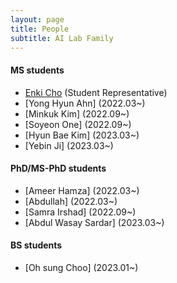 ```yaml
---
layout: page
title: People
subtitle: AI Lab Family
---
```


#### MS students
* [Enki Cho](students/EnkiCho.md) (Student Representative)
* [Yong Hyun Ahn] (2022.03~)
* [Minkuk Kim] (2022.09~)
* [Soyeon One] (2022.09~)
* [Hyun Bae Kim] (2023.03~)
* [Yebin Ji] (2023.03~)

#### PhD/MS-PhD students
* [Ameer Hamza] (2022.03~)
* [Abdullah] (2022.03~)
* [Samra Irshad] (2022.09~)
* [Abdul Wasay Sardar] (2023.03~)

#### BS students
* [Oh sung Choo] (2023.01~)
